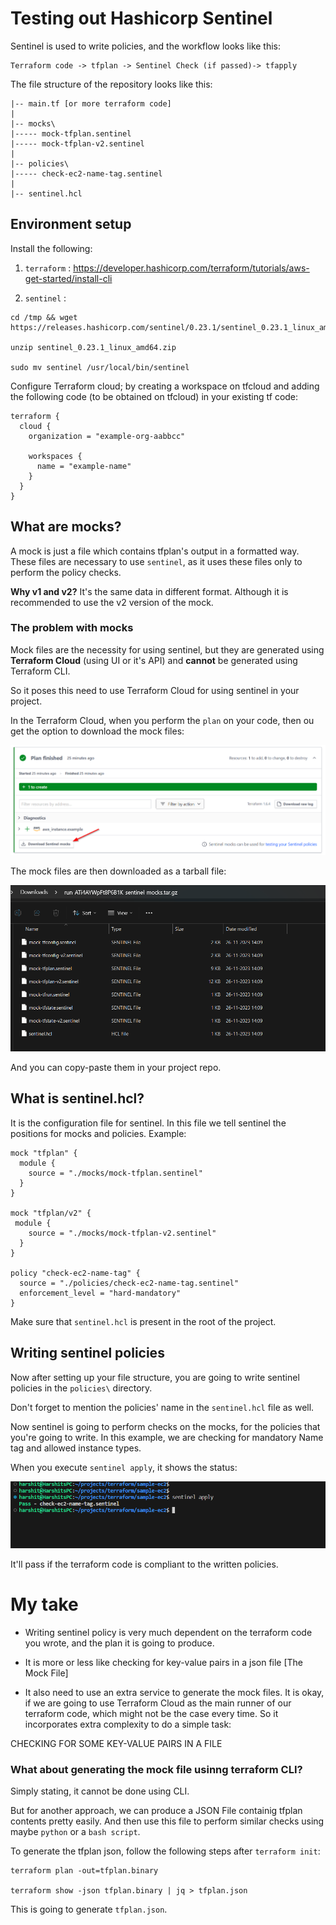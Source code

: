 # Testing out Hashicorp Sentinel

Sentinel is used to write policies, and the workflow looks like this:

```
Terraform code -> tfplan -> Sentinel Check (if passed)-> tfapply
```

The file structure of the repository looks like this:

```
|-- main.tf [or more terraform code]
|
|-- mocks\
|----- mock-tfplan.sentinel
|----- mock-tfplan-v2.sentinel
|
|-- policies\
|----- check-ec2-name-tag.sentinel
|
|-- sentinel.hcl
```

## Environment setup

Install the following:

1. `terraform` : https://developer.hashicorp.com/terraform/tutorials/aws-get-started/install-cli

2. `sentinel` : 
```
cd /tmp && wget https://releases.hashicorp.com/sentinel/0.23.1/sentinel_0.23.1_linux_amd64.zip

unzip sentinel_0.23.1_linux_amd64.zip

sudo mv sentinel /usr/local/bin/sentinel
```

Configure Terraform cloud; by creating a workspace on tfcloud and adding the following code (to be obtained on tfcloud) in your existing tf code:

```
terraform {
  cloud {
    organization = "example-org-aabbcc"

    workspaces {
      name = "example-name"
    }
  }
}
```

## What are mocks?

A mock is just a file which contains tfplan's output in a formatted way. These files are necessary to use `sentinel`, as it uses these files only to perform the policy checks. 

__Why v1 and v2?__
It's the same data in different format. Although it is recommended to use the v2 version of the mock.

### The problem with mocks

Mock files are the necessity for using sentinel, but they are generated using __Terraform Cloud__ (using UI or it's API) and __cannot__ be generated using Terraform CLI.

So it poses this need to use Terraform Cloud for using sentinel in your project.

In the Terraform Cloud, when you perform the `plan` on your code, then ou get the option to download the mock files:

![Alt text](screenshots/image.png)

The mock files are then downloaded as a tarball file:

![Alt text](screenshots/image-1.png)

And you can copy-paste them in your project repo.

## What is sentinel.hcl?

It is the configuration file for sentinel. In this file we tell sentinel the positions for mocks and policies. Example:

```
mock "tfplan" {
  module {
    source = "./mocks/mock-tfplan.sentinel"
  }
}

mock "tfplan/v2" {
 module {
    source = "./mocks/mock-tfplan-v2.sentinel"
  }
}

policy "check-ec2-name-tag" {
  source = "./policies/check-ec2-name-tag.sentinel"
  enforcement_level = "hard-mandatory"
}
```

Make sure that `sentinel.hcl` is present in the root of the project.

## Writing sentinel policies

Now after setting up your file structure, you are going to write sentinel policies in the `policies\` directory.

Don't forget to mention the policies' name in the `sentinel.hcl` file as well.

Now sentinel is going to perform checks on the mocks, for the policies that you're going to write. In this example, we are checking for mandatory Name tag and allowed instance types.

When you execute `sentinel apply`, it shows the status:

![Alt text](screenshots/image-2.png)

It'll pass if the terraform code is compliant to the written policies.

# My take

* Writing sentinel policy is very much dependent on the terraform code you wrote, and the plan it is going to produce.

* It is more or less like checking for key-value pairs in a json file [The Mock File]

* It also need to use an extra service to generate the mock files. It is okay, if we are going to use Terraform Cloud as the main runner of our terraform code, which might not be the case every time. So it incorporates extra complexity to do a simple task:

CHECKING FOR SOME KEY-VALUE PAIRS IN A FILE

### What about generating the mock file usinng terraform CLI?

Simply stating, it cannot be done using CLI.

But for another approach, we can produce a JSON File containig tfplan contents pretty easily. And then use this file to perform similar checks using maybe `python` or a `bash script`.

To generate the tfplan json, follow the following steps after `terraform init`:

```
terraform plan -out=tfplan.binary

terraform show -json tfplan.binary | jq > tfplan.json
```

This is going to generate `tfplan.json`.